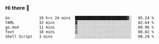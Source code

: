 ### Hi there 👋

<!--
**yeya24/yeya24** is a ✨ _special_ ✨ repository because its `README.md` (this file) appears on your GitHub profile.

Here are some ideas to get you started:

- 🔭 I’m currently working on ...
- 🌱 I’m currently learning ...
- 👯 I’m looking to collaborate on ...
- 🤔 I’m looking for help with ...
- 💬 Ask me about ...
- 📫 How to reach me: ...
- 😄 Pronouns: ...
- ⚡ Fun fact: ...
-->

<!--START_SECTION:waka-->

```txt
Go             19 hrs 24 mins  ███████████████████████▓░   95.24 %
YAML           32 mins         ▓░░░░░░░░░░░░░░░░░░░░░░░░   02.64 %
go.mod         11 mins         ▒░░░░░░░░░░░░░░░░░░░░░░░░   00.96 %
Text           10 mins         ▒░░░░░░░░░░░░░░░░░░░░░░░░   00.82 %
Shell Script   3 mins          ░░░░░░░░░░░░░░░░░░░░░░░░░   00.29 %
```

<!--END_SECTION:waka-->
